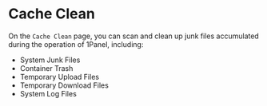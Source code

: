 # Cache Clean

On the `Cache Clean` page, you can scan and clean up junk files accumulated during the operation of 1Panel, including:

- System Junk Files
- Container Trash
- Temporary Upload Files
- Temporary Download Files
- System Log Files

